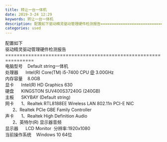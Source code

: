 ```yaml
---
title: 转让一台一体机
date: 2019-3-24 12:29
keywords: 转让一台一体机
description: 配置如下驱动精灵驱动管理硬件检测报告================================================================电脑型号  Defaultstring一体机处理器    Intel(R)C
categories: used
---
```

<td class="t_f" id="postmessage_3296274">

配置如下<br/>
驱动精灵驱动管理硬件检测报告<br/>
================================================================<br/>
电脑型号    Default string一体机<br/>
处理器      Intel(R) Core(TM) i5-7400 CPU <a href="http://www.flw.ph/home.php?mod=space&amp;uid=4407" target="_blank">@</a> 3.00GHz<br/>
内存容量    8.0GB<br/>
显卡      Intel(R) HD Graphics 630<br/>
硬盘      KINGSTON SUV400S37240G (240GB)<br/>
主板      SKYBAY (Default string)<br/>
网卡      1、Realtek RTL8188EE Wireless LAN 802.11n PCI-E NIC<br/>
      2、Realtek PCIe GBE Family Controller<br/>
声卡      1、Realtek High Definition Audio<br/>
      2、英特尔(R) 显示器音频<br/>
显示器      LCD Monitor  分辨率:1920x1080 <br/>
当前操作系统    Windows 10 64位<br/>
<img alt="" border="0" class="zoom" data-cf-modified-177df28afd997900b92087d8-="" file="http://www.flw.ph/data/appbyme/upload/image/201903/24/DuNs5DgQh3mJ.jpg" id="aimg_s3Dzh" lazyloadthumb="1" onclick="" onmouseover="" src="http://www.flw.ph/data/appbyme/upload/image/201903/24/DuNs5DgQh3mJ.jpg"/><br/>
<br/>
<img alt="" border="0" class="zoom" data-cf-modified-177df28afd997900b92087d8-="" file="http://www.flw.ph/data/appbyme/upload/image/201903/24/jbTa8x80Kpnr.jpg" id="aimg_s2cxG" lazyloadthumb="1" onclick="" onmouseover="" src="http://www.flw.ph/data/appbyme/upload/image/201903/24/jbTa8x80Kpnr.jpg"/><br/>
<br/>
<img alt="" border="0" class="zoom" data-cf-modified-177df28afd997900b92087d8-="" file="http://www.flw.ph/data/appbyme/upload/image/201903/24/Oh76lCVilM5b.jpg" id="aimg_s7V3W" lazyloadthumb="1" onclick="" onmouseover="" src="http://www.flw.ph/data/appbyme/upload/image/201903/24/Oh76lCVilM5b.jpg"/><br/>
<br/>
<img alt="" border="0" class="zoom" data-cf-modified-177df28afd997900b92087d8-="" file="http://www.flw.ph/data/appbyme/upload/image/201903/24/UpzBaAxdebHg.jpg" id="aimg_y5or1" lazyloadthumb="1" onclick="" onmouseover="" src="http://www.flw.ph/data/appbyme/upload/image/201903/24/UpzBaAxdebHg.jpg"/><br/>
<br/>
<img alt="" border="0" class="zoom" data-cf-modified-177df28afd997900b92087d8-="" file="http://www.flw.ph/data/appbyme/upload/image/201903/24/NQPBK3ISQ0wC.jpg" id="aimg_a49r9" lazyloadthumb="1" onclick="" onmouseover="" src="http://www.flw.ph/data/appbyme/upload/image/201903/24/NQPBK3ISQ0wC.jpg"/><br/>
<br/>
</td>
